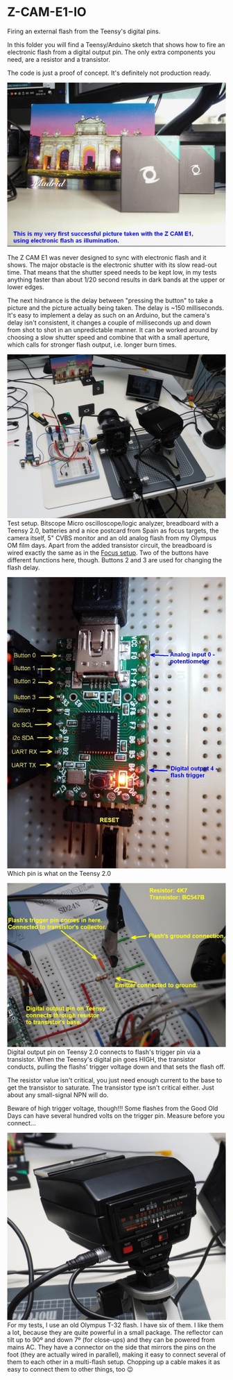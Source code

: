 # Z-CAM-E1-IO
Firing an external flash from the Teensy's digital pins.

In this folder you will find a Teensy/Arduino sketch that shows how to fire an electronic flash from a digital output pin. The only extra components you need, are a resistor and a transistor.

The code is just a proof of concept. It's definitely not production ready.


![My very first successful flash exposure with the Z CAM E1](First_Flash_Pic_with_ZCAM_E1_anno.jpg)

The Z CAM E1 was never designed to sync with electronic flash and it shows. The major obstacle is the electronic shutter with its slow read-out time. That means that the shutter speed needs to be kept low, in my tests anything faster than about 1/20 second results in dark bands at the upper or lower edges.

The next hindrance is the delay between "pressing the button" to take a picture and the picture actually being taken. The delay is ~150 milliseconds. It's easy to implement a delay as such on an Arduino, but the camera's delay isn't consistent, it changes a couple of milliseconds up and down from shot to shot in an unpredictable manner. It can be worked around by choosing a slow shutter speed and combine that with a small aperture, which calls for stronger flash output, i.e. longer burn times.

![My test setup](Flash_Test_Setup.jpg)
Test setup. Bitscope Micro oscilloscope/logic analyzer, breadboard with a Teensy 2.0, batteries and a nice postcard from Spain as focus targets, the camera itself, 5" CVBS monitor and an old analog flash from my Olympus OM film days.
Apart from the added transistor circuit, the breadboard is wired exactly the same as in the [Focus setup](https://github.com/RagnarJensen/Z-CAM-E1-IO/tree/master/Focus). Two of the buttons have different functions here, though. Buttons 2 and 3 are used for changing the flash delay.

![Connections on the Teensy](Connections_Teensy.jpg)
Which pin is what on the Teensy 2.0


![Flash connection to the Teensy](Flash_Trigger_Circuit.jpg)
Digital output pin on Teensy 2.0 connects to flash's trigger pin via a transistor. When the Teensy's digital pin goes HIGH, the transistor conducts, pulling the flashs' trigger voltage down and that sets the flash off.

The resistor value isn't critical, you just need enough current to the base to get the transistor to saturate. The transistor type isn't critical either. Just about any small-signal NPN will do.

Beware of high trigger voltage, though!!! Some flashes from the Good Old Days can have several hundred volts on the trigger pin. Measure before you connect...

![The test flash](Olympus_T32.jpg)
For my tests, I use an old Olympus T-32 flash. I have six of them. I like them a lot, because they are quite powerful in a small package. The reflector can tilt up to 90º and down 7º (for close-ups) and they can be powered from mains AC.  They have a connector on the side that mirrors the pins on the foot (they are actually wired in parallel), making it easy to connect several of them to each other in a multi-flash setup. Chopping up a cable makes it as easy to connect them to other things, too :wink:






